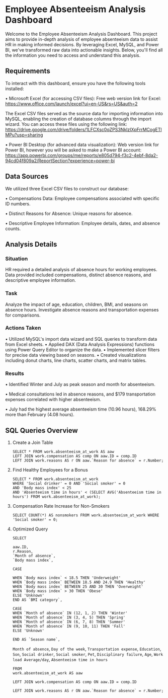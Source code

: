 # Employee Absenteeism Analysis Dashboard 
 
Welcome to the Employee Absenteeism Analysis Dashboard. This project aims to provide in-depth analysis of employee absenteeism data to assist HR in making informed decisions. By leveraging Excel, MySQL, and Power BI, we've transformed raw data into actionable insights. Below, you'll find all the information you need to access and understand this analysis.

## Requirements
To interact with this dashboard, ensure you have the following tools installed:

• Microsoft Excel (for accessing CSV files): 
Free web version link for Excel: https://www.office.com/launch/excel?ui=en-US&rs=US&auth=2                                                                                                                               

The Excel CSV files served as the source data for importing information into MySQL, enabling the creation of database columns through the import wizard. You can access these files using the following link: 
https://drive.google.com/drive/folders/1LFCXsc0qZPS3NklzIXpFrrMCogETlMPu?usp=sharing



• Power BI Desktop (for advanced data visualization): 
Web version link for Power BI, however you will be asked to make a Power BI account: https://app.powerbi.com/groups/me/reports/e805d794-f3c2-4ebf-8da2-94cd04f809a2/ReportSection?experience=power-bi

## Data Sources
We utilized three Excel CSV files to construct our database:

• Compensations Data: Employee compensations associated with specific ID numbers.

• Distinct Reasons for Absence: Unique reasons for absence.

• Descriptive Employee Information: Employee details, dates, and absence counts.

## Analysis Details

### Situation

HR required a detailed analysis of absence hours for working employees. Data provided included compensations, distinct absence reasons, and descriptive employee information.

### Task

Analyze the impact of age, education, children, BMI, and seasons on absence hours. Investigate absence reasons and transportation expenses for comparisons.

### Actions Taken

• Utilized MySQL's import data wizard and SQL queries to transform data from Excel sheets.
• Applied DAX (Data Analysis Expressions) functions using Power Query Editor to organize the data.
• Implemented slicer filters for precise data viewing based on seasons.
• Created visualizations including donut charts, line charts, scatter charts, and matrix tables.

### Results

• Identified Winter and July as peak season and month for absenteeism.

• Medical consultations led in absence reasons, and $179 transportation expenses correlated with higher absenteeism.

• July had the highest average absenteeism time (10.96 hours), 168.29% more than February (4.08 hours).

## SQL Queries Overview

1. Create a Join Table

       SELECT * FROM work.absenteeism_at_work AS aaw
       LEFT JOIN work.compensation AS comp ON aaw.ID = comp.ID
       LEFT JOIN work.reasons AS r ON aaw.`Reason for absence` = r.Number;

2. Find Healthy Employees for a Bonus

       SELECT * FROM work.absenteeism_at_work
       WHERE 'Social drinker' = 0 AND 'Social smoker' = 0
       AND 'Body mass index' < 25
       AND 'Absenteeism time in hours' < (SELECT AVG('Absenteeism time in hours') FROM work.absenteeism_at_work);

3. Compensation Rate Increase for Non-Smokers

       SELECT COUNT(*) AS nonsmokers FROM work.absenteeism_at_work WHERE 'Social smoker' = 0;

4. Optimized Query

       SELECT
   
       aaw.ID,
       r.Reason,
       `Month of absence`,
       `Body mass index`,

       CASE
   
       WHEN `Body mass index` < 18.5 THEN 'Underweight'
       WHEN `Body mass index` BETWEEN 18.5 AND 24.9 THEN 'Healthy'
       WHEN `Body mass index` BETWEEN 25 AND 30 THEN 'Overweight'
       WHEN `Body mass index` > 30 THEN 'Obese'
       ELSE 'Unknown'
       END AS `BMI category`,

       CASE
       WHEN `Month of absence` IN (12, 1, 2) THEN 'Winter'
       WHEN `Month of absence` IN (3, 4, 5) THEN 'Spring'
       WHEN `Month of absence` IN (6, 7, 8) THEN 'Summer'
       WHEN `Month of absence` IN (9, 10, 11) THEN 'Fall'
       ELSE 'Unknown'

       END AS `Season name`,

      `Month of absence`,
      `Day of the week`,
      `Transportation expense`,
      `Education`,
      `Son`,
      `Social drinker`,
      `Social smoker`,
      `Pet`,
      `Disciplinary failure`,
      `Age`,
      `Work load Average/day`,
      `Absenteeism time in hours`
 
       FROM
       work.absenteeism_at_work AS aaw

       LEFT JOIN work.compensation AS comp ON aaw.ID = comp.ID

       LEFT JOIN work.reasons AS r ON aaw.`Reason for absence` = r.Number;




